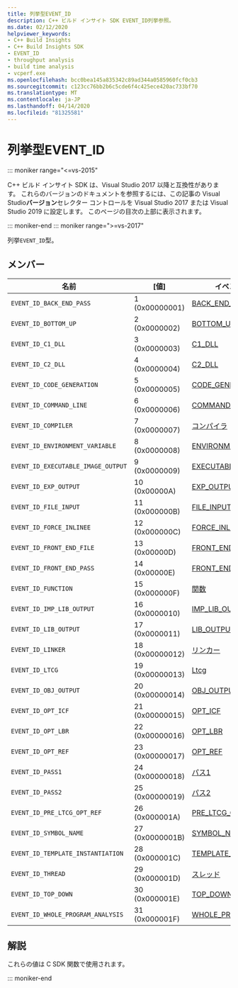 ```yaml
---
title: 列挙型EVENT_ID
description: C++ ビルド インサイト SDK EVENT_ID列挙参照。
ms.date: 02/12/2020
helpviewer_keywords:
- C++ Build Insights
- C++ Build Insights SDK
- EVENT_ID
- throughput analysis
- build time analysis
- vcperf.exe
ms.openlocfilehash: bcc0bea145a835342c89ad344a0585960fcf0cb3
ms.sourcegitcommit: c123cc76bb2b6c5cde6f4c425ece420ac733bf70
ms.translationtype: MT
ms.contentlocale: ja-JP
ms.lasthandoff: 04/14/2020
ms.locfileid: "81325581"
---
```

# <a name="event_id-enum"></a>列挙型EVENT_ID

::: moniker range="<=vs-2015"

C++ ビルド インサイト SDK は、Visual Studio 2017 以降と互換性があります。 これらのバージョンのドキュメントを参照するには、この記事の Visual Studio**バージョン**セレクター コントロールを Visual Studio 2017 または Visual Studio 2019 に設定します。 このページの目次の上部に表示されます。

::: moniker-end
::: moniker range=">=vs-2017"

列挙`EVENT_ID`型。

## <a name="members"></a>メンバー

| 名前 | [値] | イベント詳細 URL |
|--|--|--|
| `EVENT_ID_BACK_END_PASS` | 1 (0x00000001) | [BACK_END_PASS](../event-table.md#back-end-pass) |
| `EVENT_ID_BOTTOM_UP` | 2 (0x0000002) | [BOTTOM_UP](../event-table.md#bottom-up) |
| `EVENT_ID_C1_DLL` | 3 (0x0000003) | [C1_DLL](../event-table.md#c1-dll) |
| `EVENT_ID_C2_DLL` | 4 (0x0000004) | [C2_DLL](../event-table.md#c2-dll) |
| `EVENT_ID_CODE_GENERATION` | 5 (0x0000005) | [CODE_GENERATION](../event-table.md#code-generation) |
| `EVENT_ID_COMMAND_LINE` | 6 (0x0000006) | [COMMAND_LINE](../event-table.md#command-line) |
| `EVENT_ID_COMPILER` | 7 (0x0000007) | [コンパイラ](../event-table.md#compiler) |
| `EVENT_ID_ENVIRONMENT_VARIABLE` | 8 (0x0000008) | [ENVIRONMENT_VARIABLE](../event-table.md#environment-variable) |
| `EVENT_ID_EXECUTABLE_IMAGE_OUTPUT` | 9 (0x0000009) | [EXECUTABLE_IMAGE_OUTPUT](../event-table.md#executable-image-output) |
| `EVENT_ID_EXP_OUTPUT` | 10 (0x00000A) | [EXP_OUTPUT](../event-table.md#exp-output) |
| `EVENT_ID_FILE_INPUT` | 11 (0x000000B) | [FILE_INPUT](../event-table.md#file-input) |
| `EVENT_ID_FORCE_INLINEE` | 12 (0x000000C) | [FORCE_INLINEE](../event-table.md#force-inlinee) |
| `EVENT_ID_FRONT_END_FILE` | 13 (0x00000D) | [FRONT_END_FILE](../event-table.md#front-end-file) |
| `EVENT_ID_FRONT_END_PASS` | 14 (0x00000E) | [FRONT_END_PASS](../event-table.md#front-end-pass) |
| `EVENT_ID_FUNCTION` | 15 (0x000000F) | [関数](../event-table.md#function) |
| `EVENT_ID_IMP_LIB_OUTPUT` | 16 (0x0000010) | [IMP_LIB_OUTPUT](../event-table.md#imp-lib-output) |
| `EVENT_ID_LIB_OUTPUT` | 17 (0x0000011) | [LIB_OUTPUT](../event-table.md#lib-output) |
| `EVENT_ID_LINKER` | 18 (0x00000012) | [リンカー](../event-table.md#linker) |
| `EVENT_ID_LTCG` | 19 (0x00000013) | [Ltcg](../event-table.md#ltcg) |
| `EVENT_ID_OBJ_OUTPUT` | 20 (0x00000014) | [OBJ_OUTPUT](../event-table.md#obj-output) |
| `EVENT_ID_OPT_ICF` | 21 (0x00000015) | [OPT_ICF](../event-table.md#opt-icf) |
| `EVENT_ID_OPT_LBR` | 22 (0x00000016) | [OPT_LBR](../event-table.md#opt-lbr) |
| `EVENT_ID_OPT_REF` | 23 (0x00000017) | [OPT_REF](../event-table.md#opt-ref) |
| `EVENT_ID_PASS1` | 24 (0x00000018) | [パス1](../event-table.md#pass1) |
| `EVENT_ID_PASS2` | 25 (0x00000019) | [パス2](../event-table.md#pass2) |
| `EVENT_ID_PRE_LTCG_OPT_REF` | 26 (0x000001A) | [PRE_LTCG_OPT_REF](../event-table.md#pre-ltcg-opt-ref) |
| `EVENT_ID_SYMBOL_NAME` | 27 (0x0000001B) | [SYMBOL_NAME](../event-table.md#symbol-name) |
| `EVENT_ID_TEMPLATE_INSTANTIATION` | 28 (0x000001C) | [TEMPLATE_INSTANTIATION](../event-table.md#template-instantiation) |
| `EVENT_ID_THREAD` | 29 (0x000001D) | [スレッド](../event-table.md#thread) |
| `EVENT_ID_TOP_DOWN` | 30 (0x000001E) | [TOP_DOWN](../event-table.md#top-down) |
| `EVENT_ID_WHOLE_PROGRAM_ANALYSIS` | 31 (0x000001F) | [WHOLE_PROGRAM_ANALYSIS](../event-table.md#whole-program-analysis) |

## <a name="remarks"></a>解説

これらの値は C SDK 関数で使用されます。

::: moniker-end
